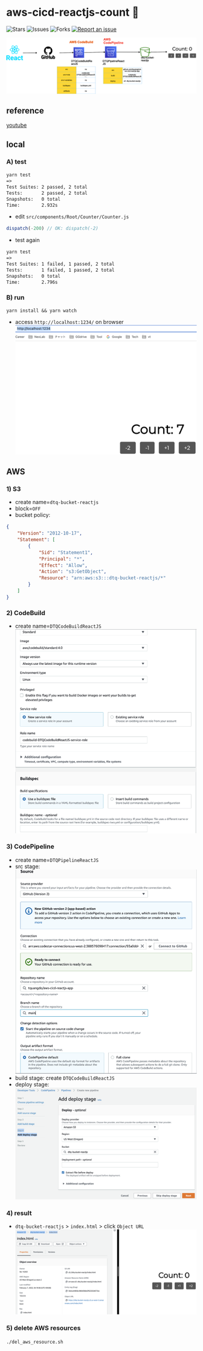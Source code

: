 # aws-cicd-reactjs-count 🐳

![Stars](https://img.shields.io/github/stars/tquangdo/aws-cicd-reactjs-count?color=f05340)
![Issues](https://img.shields.io/github/issues/tquangdo/aws-cicd-reactjs-count?color=f05340)
![Forks](https://img.shields.io/github/forks/tquangdo/aws-cicd-reactjs-count?color=f05340)
[![Report an issue](https://img.shields.io/badge/Support-Issues-green)](https://github.com/tquangdo/aws-cicd-reactjs-count/issues/new)

![overview](screenshots/overview.png)

## reference
[youtube](https://www.youtube.com/watch?v=zkNdHv1iMgY)

## local
### A) test
```shell
yarn test
=>
Test Suites: 2 passed, 2 total
Tests:       2 passed, 2 total
Snapshots:   0 total
Time:        2.932s
```
- edit `src/components/Root/Counter/Counter.js`
```js
dispatch(-200) // OK: dispatch(-2)
```
- test again
```shell
yarn test
=>
Test Suites: 1 failed, 1 passed, 2 total
Tests:       1 failed, 1 passed, 2 total
Snapshots:   0 total
Time:        2.796s
```
### B) run
```shell
yarn install && yarn watch
```
- access `http://localhost:1234/` on browser
![local](screenshots/local.png)

## AWS
### 1) S3
- create name=`dtq-bucket-reactjs`
- block=`OFF`
- bucket policy:
```json
{
	"Version": "2012-10-17",
	"Statement": [
		{
			"Sid": "Statement1",
			"Principal": "*",
			"Effect": "Allow",
			"Action": "s3:GetObject",
			"Resource": "arn:aws:s3:::dtq-bucket-reactjs/*"
		}
	]
}
```
### 2) CodeBuild
- create name=`DTQCodeBuildReactJS`
![pl_build](screenshots/pl_build.png)
### 3) CodePipeline
- create name=`DTQPipelineReactJS`
- src stage:
![pl_src](screenshots/pl_src.png)
- build stage: create `DTQCodeBuildReactJS`
- deploy stage:
![pl_dp](screenshots/pl_dp.png)
### 4) result
- `dtq-bucket-reactjs` > `index.html` > click `Object URL`
![end](screenshots/end.png)
### 5) delete AWS resources
`./del_aws_resource.sh`
